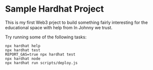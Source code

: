 # Sample Hardhat Project

This is my first Web3 prject to build something fairly interesting for the educational space with help from In Johnny we trust.

Try running some of the following tasks:

```shell
npx hardhat help
npx hardhat test
REPORT_GAS=true npx hardhat test
npx hardhat node
npx hardhat run scripts/deploy.js
```
